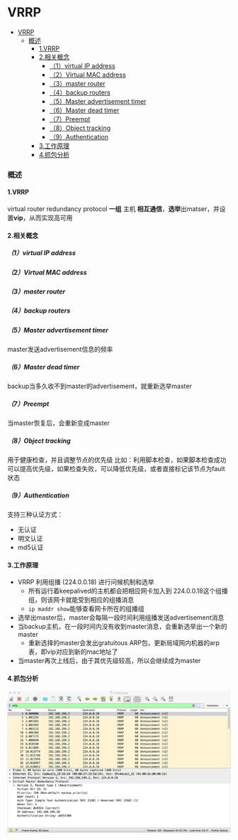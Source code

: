 # VRRP

<!-- @import "[TOC]" {cmd="toc" depthFrom=1 depthTo=6 orderedList=false} -->
<!-- code_chunk_output -->

- [VRRP](#vrrp)
    - [概述](#概述)
      - [1.VRRP](#1vrrp)
      - [2.相关概念](#2相关概念)
        - [（1）virtual IP address](#1virtual-ip-address)
        - [（2）Virtual MAC address](#2virtual-mac-address)
        - [（3）master router](#3master-router)
        - [（4）backup routers](#4backup-routers)
        - [（5）Master advertisement timer](#5master-advertisement-timer)
        - [（6）Master dead timer](#6master-dead-timer)
        - [（7）Preempt](#7preempt)
        - [（8）Object tracking](#8object-tracking)
        - [（9）Authentication](#9authentication)
      - [3.工作原理](#3工作原理)
      - [4.抓包分析](#4抓包分析)

<!-- /code_chunk_output -->

### 概述

#### 1.VRRP
virtual router redundancy protocol
**一组** 主机 **相互通信**，**选举**出matser，并设置**vip**，从而实现高可用

#### 2.相关概念
##### （1）virtual IP address
##### （2）Virtual MAC address
##### （3）master router
##### （4）backup routers
##### （5）Master advertisement timer
master发送advertisement信息的频率
##### （6）Master dead timer
backup当多久收不到master的advertisement，就重新选举master
##### （7）Preempt
当master恢复后，会重新变成master
##### （8）Object tracking
用于健康检查，并且调整节点的优先级
比如：利用脚本检查，如果脚本检查成功可以提高优先级，如果检查失败，可以降低优先级，或者直接标记该节点为fault状态
##### （9）Authentication
支持三种认证方式：
* 无认证
* 明文认证
* md5认证

#### 3.工作原理
* VRRP 利用组播 (224.0.0.18) 进行问候机制和选举
  * 所有运行着keepalived的主机都会把相应网卡加入到 224.0.0.18这个组播组，则该网卡就能受到相应的组播消息
  * `ip maddr show`能够查看网卡所在的组播组
* 选举出master后，master会每隔一段时间利用组播发送advertisement消息
* 当backup主机，在一段时间内没有收到master消息，会重新选举出一个新的master
  * 重新选择的master会发出gratuitous ARP包，更新局域网内机器的arp表，即vip对应到新的mac地址了
* 当master再次上线后，由于其优先级较高，所以会继续成为master

#### 4.抓包分析
![](./imgs/vrrp_01.png)
